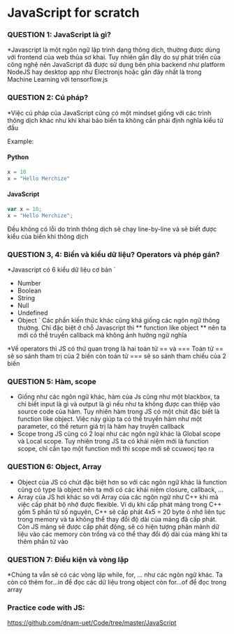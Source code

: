 # JavaScript for scratch

### QUESTION 1: JavaScript là gì?
*Javascript là một ngôn ngữ lập trình dạng thông dịch, thường được dùng với frontend của web thủa sơ khai. Tuy nhiên gần đây do sự phát triển của công nghệ nên JavaScript đã được sử dụng bên phía backend như platform NodeJS hay desktop app như Electronjs hoặc gần đây nhất là trong Machine Learning với tensorflow.js

### QUESTION 2: Cú pháp?
*Việc cú pháp của JavaScript cũng có một mindset giống với các trình thông dịch khác như khi khai báo biến ta không cần phải định nghĩa kiểu tử đầu

Example:
#### Python
```python
x = 10
x = "Hello Merchize"
```

#### JavaScript
```javascript
var x = 10;
x = "Hello Merchize";
```
Đều không có lỗi do trình thông dịch sẽ chạy line-by-line và sẽ biết được kiểu của biến khi thông dịch

### QUESTION 3, 4: Biến và kiểu dữ liệu? Operators và phép gán?

*Javascript có 6 kiểu dữ liệu cơ bản
`
* Number
* Boolean
* String 
* Null
* Undefined
* Object
`
Các phần kiến thức khác cũng khá giống các ngôn ngữ thông thường. Chỉ đặc biệt ở chỗ Javascript thì ** function like object ** nên ta mới có thể truyền callback mà không ảnh hưởng ngữ nghĩa

*Về operators thì JS có thứ quan trọng là hai toán tử == và ===
Toán tử == sẽ so sánh tham trị của 2 biến còn toán tử === sẽ so sánh tham chiếu của 2 biến

### QUESTION 5: Hàm, scope

* Giống như các ngôn ngữ khác, hàm của Js cũng như một blackbox, ta chỉ biết input là gì và output là gì nếu như ta không được can thiệp vào source code của hàm. Tuy nhiên hàm trong JS có một chút đặc biết là function like object. Việc này giúp ta có thể truyền hàm như một parameter, có thể return giá trị là hàm hay truyền callback
* Scope trong JS cũng có 2 loại như các ngôn ngữ khác là Global scope và Local scope. Tuy nhiên trong JS ta có khái niệm mới là function scope, chỉ cần tạo một function mới thì scope mới sẽ ccuwocj tạo ra

### QUESTION 6: Object, Array

* Object của JS có chút đặc biệt hơn so với các ngôn ngữ khác là function cũng có type là object nên ta mới có các khái niệm closure, callback, ...
* Array của JS hơi khác so với Array của các ngôn ngữ như C++ khi mà việc cấp phát bộ nhớ được flexible. Ví dụ khi cấp phát mảng trong C++ gồm 5 phần tử số nguyên, C++ sẽ cấp phát 4x5 = 20 byte ô nhớ liên tục trong memory và ta không thể thay đổi độ dài của mảng đã cấp phát. Còn JS mảng sẽ được cấp phát động, sẽ có hiện tượng phân mảnh dữ liệu vào các memory còn trống và có thể thay đổi độ dài của mảng khi ta thêm phần tử vào

### QUESTION 7: Điều kiện và vòng lặp

*Chúng ta vẫn sẽ có các vòng lặp while, for, ... như các ngôn ngữ khác. Ta còn có thêm for...in để đọc các dữ liệu trong object còn for...of để đọc trong array

### Practice code with JS:
https://github.com/dnam-uet/Code/tree/master/JavaScript

